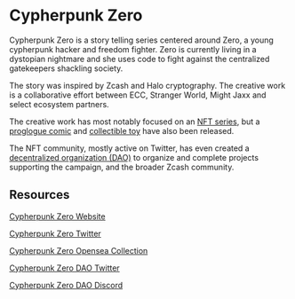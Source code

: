 # Cypherpunk Zero

Cypherpunk Zero is a story telling series centered around Zero, a young cypherpunk hacker and freedom fighter. Zero is currently living in a dystopian nightmare and she uses code to fight against the centralized gatekeepers shackling society.

The story was inspired by Zcash and Halo cryptography. The creative work is a collaborative effort between ECC, Stranger World, Might Jaxx and select ecosystem partners.

The creative work has most notably focused on an [NFT series](https://opensea.io/collection/cypherpunk-zero), but a [proglogue comic](https://halo.electriccoin.co/#view-prologue) and [collectible toy](https://mightyjaxx.com/products/cypherpunk-zero) have also been released.

The NFT community, mostly active on Twitter, has even created a [decentralized organization (DAO)](https://twitter.com/TakeshiBrock/status/1542580406570164225) to organize and complete projects supporting the campaign, and the broader Zcash community.

## Resources

[Cypherpunk Zero Website](https://halo.electriccoin.co/)

[Cypherpunk Zero Twitter](https://twitter.com/cypherpunkZero)

[Cypherpunk Zero Opensea Collection](https://opensea.io/collection/cypherpunk-zero)

[Cypherpunk Zero DAO Twitter](https://twitter.com/CypherpunkDAO)

[Cypherpunk Zero DAO Discord](https://discord.com/invite/sjfgXys4Jf)
